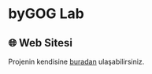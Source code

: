# byGOG Lab

## 🌐 Web Sitesi

Projenin kendisine [buradan](https://bygog.github.io/byGOG-Lab/) ulaşabilirsiniz.